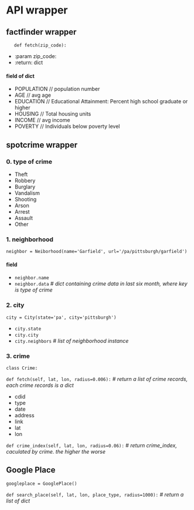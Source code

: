 # API wrapper

## factfinder wrapper
`	def fetch(zip_code):`

* :param zip_code:
* :return: dict

#### field of dict
* POPULATION // population number
* AGE // avg age
* EDUCATION // Educational Attainment: Percent high school graduate or higher
* HOUSING // Total housing units
* INCOME // avg income
* POVERTY // Individuals below poverty level


## spotcrime wrapper

### 0. type of crime

* Theft
* Robbery
* Burglary
* Vandalism
* Shooting
* Arson
* Arrest
* Assault
* Other


### 1. neighborhood

`neighbor = Neiborhood(name='Garfield',
                 url='/pa/pittsburgh/garfield')`
#### field
* `neighbor.name`
* `neighbor.data` # *dict containing crime data in last six month, where key is type of crime*


### 2. city
`city = City(state='pa', city='pittsburgh')`

* `city.state`
* `city.city`
* `city.neighbors` # *list of neighborhood instance*


### 3. crime
`class Crime:`

`def fetch(self, lat, lon, radius=0.006):` # *return a list of crime records, each crime records is a dict*

* cdid
* type
* date
* address
* link
* lat
* lon

`def crime_index(self, lat, lon, radius=0.06):` # *return crime_index, caculated by crime. the higher the worse*
    
## Google Place
`googleplace = GooglePlace()`

`def search_place(self, lat, lon, place_type, radius=1000):` *# return a list of dict*

    